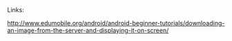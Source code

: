 
Links:

http://www.edumobile.org/android/android-beginner-tutorials/downloading-an-image-from-the-server-and-displaying-it-on-screen/
